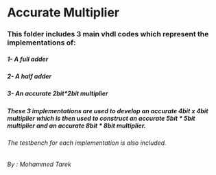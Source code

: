# Accurate Multiplier
### This folder includes 3 main vhdl codes which represent the implementations of:
##### 1- A full adder
##### 2- A half adder
##### 3- An accurate 2bit*2bit multiplier
##### These 3 implementations are used to develop an accurate 4bit x 4bit multiplier which is then used to construct an accurate 5bit * 5bit multiplier and an accurate 8bit * 8bit multiplier.
###### The testbench for each implementation is also included.

###### By : Mohammed Tarek
